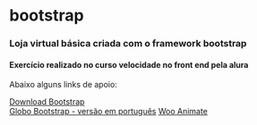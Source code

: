 # bootstrap

<h3>Loja virtual básica criada com o framework bootstrap</h3>
<h4>Exercício realizado no curso velocidade no front end pela alura</h4>
<p>Abaixo alguns links de apoio:</p>
<a href="http://getbootstrap.com/getting-started/" target="_blank">Download Bootstrap</a><br>
<a href="http://globocom.github.io/bootstrap/" target="_blank">Globo Bootstrap - versão em português</a>
<a href="http://daneden.github.io/animate.css/" target="_blank">Woo Animate</a>


